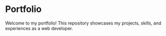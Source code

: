 # Portfolio

Welcome to my portfolio! This repository showcases my projects, skills, and experiences as a web developer. 
